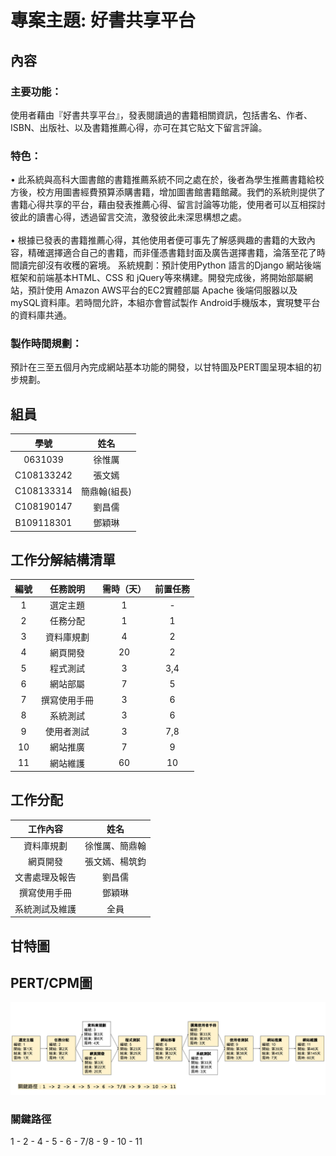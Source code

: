 # 專案主題: 好書共享平台
## 內容

### 主要功能：
使用者藉由『好書共享平台』，發表閱讀過的書籍相關資訊，包括書名、作者、ISBN、出版社、以及書籍推薦心得，亦可在其它貼文下留言評論。

### 特色：
•	此系統與高科大圖書館的書籍推薦系統不同之處在於，後者為學生推薦書籍給校方後，校方用圖書經費預算添購書籍，增加圖書館書籍館藏。我們的系統則提供了書籍心得共享的平台，藉由發表推薦心得、留言討論等功能，使用者可以互相探討彼此的讀書心得，透過留言交流，激發彼此未深思構想之處。<br /><br />
•	根據已發表的書籍推薦心得，其他使用者便可事先了解感興趣的書籍的大致內容，精確選擇適合自己的書籍，而非僅憑書籍封面及廣告選擇書籍，淪落至花了時間讀完卻沒有收穫的窘境。
系統規劃：預計使用Python 語言的Django 網站後端框架和前端基本HTML、CSS 和 jQuery等來構建。開發完成後，將開始部屬網站，預計使用 Amazon  AWS平台的EC2實體部屬 Apache 後端伺服器以及 mySQL資料庫。若時間允許，本組亦會嘗試製作 Android手機版本，實現雙平台的資料庫共通。<br />

### 製作時間規劃：
預計在三至五個月內完成網站基本功能的開發，以甘特圖及PERT圖呈現本組的初步規劃。

## 組員
學號           | 姓名   
:-----------:|:-----:
0631039     | 徐惟厲
C108133242  | 張文嫣
C108133314  | 簡鼎翰(組長)
C108190147  | 劉昌儒
B109118301  | 鄧穎琳

## 工作分解結構清單

編號    | 任務說明	   |需時（天）	|前置任務
:------:|:---------:|:--------:|:-----:
1	      | 選定主題	   | 1		  | -
2	      | 任務分配	   | 1		  | 1
3	      | 資料庫規劃	  | 4		   | 2
4	      | 網頁開發	   | 20		  | 2
5	      | 程式測試	   | 3		  | 3,4
6	      | 網站部屬	   | 7		  | 5
7	      | 撰寫使用手冊  | 3		   | 6
8	      | 系統測試	   | 3		   | 6
9	      | 使用者測試	  | 3		    | 7,8
10	    | 網站推廣	   | 7		   | 9
11	    | 網站維護	   | 60		   | 10

## 工作分配

工作內容       |  姓名   
:--------------:|:-----:
資料庫規劃    | 徐惟厲、簡鼎翰
網頁開發      | 張文嫣、楊筑鈞
文書處理及報告 | 劉昌儒
撰寫使用手冊   | 鄧穎琳
系統測試及維護 | 全員

  
## 甘特圖


## PERT/CPM圖
![PERT/CPM圖](PERT-CPM.png "PERT/CPM圖")

### 關鍵路徑
1 - 2 - 4 - 5 - 6 - 7/8 - 9 - 10 - 11
